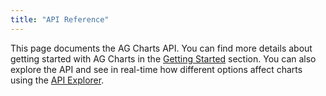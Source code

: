 ```yaml
---
title: "API Reference"
---
```


This page documents the AG Charts API. You can find more details about getting started with AG Charts in the [Getting Started](/charts-overview/) section. You can also explore the API and see in real-time how different options affect charts using the [API Explorer](/charts-api-explorer/).


<api-documentation source='api.json' config='{ "showSnippets": true, "suppressSort": true }'></api-documentation>


<api-documentation source='api-series.json' config='{ "showSnippets": true}'></api-documentation>
